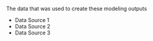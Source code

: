 The data that was used to create these modeling outputs 

- Data Source 1
- Data Source 2
- Data Source 3